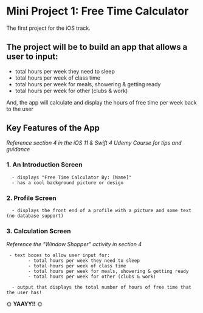 # Mini Project 1: Free Time Calculator
The first project for the iOS track. 

## The project will be to build an app that allows a user to input:
- total hours per week they need to sleep
- total hours per week of class time
- total hours per week for meals, showering & getting ready
- total hours per week for other (clubs & work)

 And, the app will calculate and display the hours of free time per week back to the user


## Key Features of the App
*Reference section 4 in the iOS 11 & Swift 4 Udemy Course for tips and guidance*
### 1. An Introduction Screen 
      - displays "Free Time Calculator By: [Name]"
      - has a cool background picture or design
      
### 2. Profile Screen
      - displays the front end of a profile with a picture and some text (no database support)
 
### 3. Calculation Screen 
*Reference the "Window Shopper" activity in section 4*
     
     - text boxes to allow user input for:
            - total hours per week they need to sleep
            - total hours per week of class time
            - total hours per week for meals, showering & getting ready
            - total hours per week for other (clubs & work)
            
      - output that displays the total number of hours of free time that the user has!
      
      
     

 :sun_with_face: **YAAYY!!** :sun_with_face:
